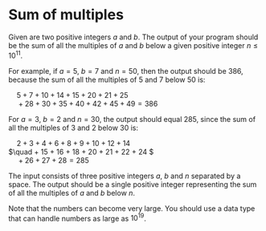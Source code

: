 # Sum of multiples

Given are two positive integers $a$ and $b$. The output of your program should be the sum of all the multiples of $a$ and $b$ below a given positive integer $n \leq 10^{11}$.

For example, if $a = 5$, $b = 7$ and $n = 50$, then the output should be $386$, because the sum of all the multiples of $5$ and $7$ below $50$ is:  
  
  $\quad 5 + 7 + 10 + 14 + 15 + 20 + 21 + 25$  
  $\quad + 28 + 30 + 35 + 40 + 42 + 45 + 49 = 386$
  
For $a = 3$, $b = 2$ and $n = 30$, the output should equal $285$, since the sum of all the multiples of $3$ and $2$ below $30$ is:  
  
  $\quad 2 + 3 + 4 + 6 + 8 + 9 + 10 + 12 + 14$  
  $\quad + 15 + 16 + 18 + 20 + 21 + 22 + 24 $  
  $\quad + 26 + 27 + 28 = 285$
  
The input consists of three positive integers $a$, $b$ and $n$ separated by a space.
The output should be a single positive integer representing the sum of all the multiples of $a$ and $b$ below $n$.

Note that the numbers can become very large. You should use a data type that can handle numbers as large as $10^{19}$.
